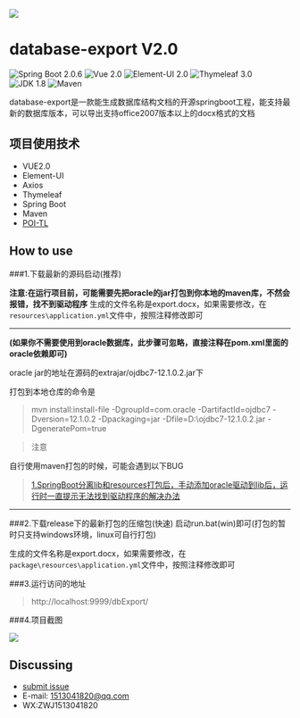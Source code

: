 ![](https://github.com/PomZWJ/database-export/blob/master/screenshot/fav.png?raw=true)

**database-export V2.0**
=========================

![Spring Boot 2.0.6](https://img.shields.io/badge/Spring%20Boot-2.0.6-brightgreen.svg)
![Vue 2.0](https://img.shields.io/badge/Vue-2.0-green.svg)
![Element-UI 2.0](https://img.shields.io/badge/ElementUI-2.0-green.svg)
![Thymeleaf 3.0](https://img.shields.io/badge/Thymeleaf-3.0-yellow.svg)
![JDK 1.8](https://img.shields.io/badge/JDK-1.8-brightgreen.svg)
![Maven](https://img.shields.io/badge/Maven-3.5.0-yellowgreen.svg)

database-export是一款能生成数据库结构文档的开源springboot工程，能支持最新的数据库版本，可以导出支持office2007版本以上的docx格式的文档


项目使用技术
------------

* VUE2.0
* Element-UI
* Axios
* Thymeleaf
* Spring Boot
* Maven
* [POI-TL](http://deepoove.com/poi-tl)

How to use
------------

###1.下载最新的源码启动(推荐)

**注意:在运行项目前，可能需要先把oracle的jar打包到你本地的maven库，不然会报错，找不到驱动程序**
生成的文件名称是export.docx，如果需要修改，在`resources\application.yml`文件中，按照注释修改即可


------------
**(如果你不需要使用到oracle数据库，此步骤可忽略，直接注释在pom.xml里面的oracle依赖即可)**

oracle jar的地址在源码的extrajar/ojdbc7-12.1.0.2.jar下

打包到本地仓库的命令是
>mvn install:install-file -DgroupId=com.oracle -DartifactId=ojdbc7 -Dversion=12.1.0.2 -Dpackaging=jar -Dfile=D:\ojdbc7-12.1.0.2.jar -DgeneratePom=true

>注意

自行使用maven打包的时候，可能会遇到以下BUG
>[1.SpringBoot分离lib和resources打包后，手动添加oracle驱动到lib后，运行时一直提示无法找到驱动程序的解决办法](https://blog.csdn.net/huanguta1178/article/details/101374286)


------------



###2.下载release下的最新打包的压缩包(快速)
启动run.bat(win)即可(打包的暂时只支持windows环境，linux可自行打包)


生成的文件名称是export.docx，如果需要修改，在`package\resources\application.yml`文件中，按照注释修改即可


###3.运行访问的地址
> http://localhost:9999/dbExport/


###4.项目截图

![](https://github.com/PomZWJ/database-export/blob/master/screenshot/index.png?raw=true)

Discussing
----------

- [submit issue](https://github.com/PomZWJ/database-export/issues/new)
- E-mail: 1513041820@qq.com
- WX:ZWJ1513041820

